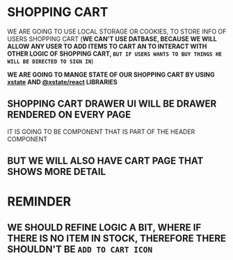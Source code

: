 # SHOPPING CART

WE ARE GOING TO USE LOCAL STORAGE OR COOKIES, TO STORE INFO OF USERS SHOPPING CART (**WE CAN'T USE DATBASE, BECAUSE WE WILL ALLOW ANY USER TO ADD ITEMS TO CART AN TO INTERACT WITH OTHER LOGIC OF SHOPPING CART, `BUT IF USERS WANTS TO BUY THINGS HE WILL BE DIRECTED TO SIGN IN`**)

**WE ARE GOING TO MANGE STATE OF OUR SHOPPING CART BY USING [xstate](https://www.npmjs.com/package/xstate) AND [@xstate/react](https://www.npmjs.com/package/@xstate/react) LIBRARIES**

## SHOPPING CART DRAWER UI WILL BE DRAWER RENDERED ON EVERY PAGE

IT IS GOING TO BE COMPONENT THAT IS PART OF THE HEADER COMPONENT

## BUT WE WILL ALSO HAVE CART PAGE THAT SHOWS MORE DETAIL


# REMINDER

## WE SHOULD REFINE LOGIC A BIT, WHERE IF THERE IS NO ITEM IN STOCK, THEREFORE THERE SHOULDN'T BE `ADD TO CART ICON` 


